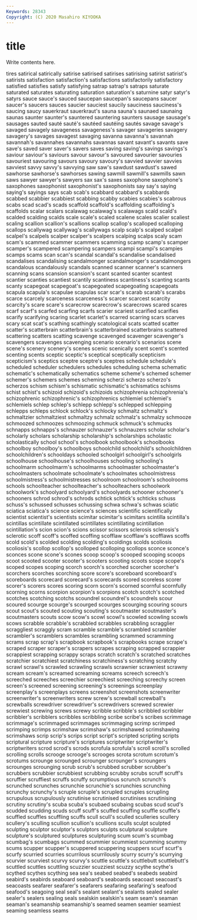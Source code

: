 ```yaml
---
Keywords: 28343
Copyright: (C) 2020 Masahiro KIYOOKA
---
```


# title

Write contents here.

tires satirical satirically satirise satirised satirises satirising satirist satirist's satirists
satisfaction satisfaction's satisfactions satisfactorily satisfactory satisfied satisfies satisfy satisfying satrap
satrap's satraps saturate saturated saturates saturating saturation saturation's saturnine satyr
satyr's satyrs sauce sauce's sauced saucepan saucepan's saucepans saucer saucer's
saucers sauces saucier sauciest saucily sauciness sauciness's saucing saucy sauerkraut
sauerkraut's sauna sauna's saunaed saunaing saunas saunter saunter's sauntered sauntering
saunters sausage sausage's sausages sauted sauté sauté's sautéed sautéing sautés
savage savage's savaged savagely savageness savageness's savager savageries savagery savagery's
savages savagest savaging savanna savanna's savannah savannah's savannahes savannahs savannas
savant savant's savants save save's saved saver saver's savers saves
saving saving's savings savings's saviour saviour's saviours savour savour's savoured
savourier savouries savouriest savouring savours savoury savoury's savvied savvier savvies
savviest savvy savvy's savvying saw saw's sawdust sawdust's sawed sawhorse
sawhorse's sawhorses sawing sawmill sawmill's sawmills sawn saws sawyer sawyer's
sawyers sax sax's saxes saxophone saxophone's saxophones saxophonist saxophonist's saxophonists
say say's saying saying's sayings says scab scab's scabbard scabbard's
scabbards scabbed scabbier scabbiest scabbing scabby scabies scabies's scabrous scabs
scad scad's scads scaffold scaffold's scaffolding scaffolding's scaffolds scalar scalars
scalawag scalawag's scalawags scald scald's scalded scalding scalds scale scale's
scaled scalene scales scalier scaliest scaling scallion scallion's scallions scallop
scallop's scalloped scalloping scallops scallywag scallywag's scallywags scalp scalp's scalped
scalpel scalpel's scalpels scalper scalper's scalpers scalping scalps scaly scam
scam's scammed scammer scammers scamming scamp scamp's scamper scamper's scampered
scampering scampers scampi scampi's scampies scamps scams scan scan's scandal
scandal's scandalise scandalised scandalises scandalising scandalmonger scandalmonger's scandalmongers scandalous scandalously
scandals scanned scanner scanner's scanners scanning scans scansion scansion's scant
scanted scanter scantest scantier scanties scantiest scantily scantiness scantiness's scanting
scants scanty scapegoat scapegoat's scapegoated scapegoating scapegoats scapula scapula's scapulae
scapulas scar scar's scarab scarab's scarabs scarce scarcely scarceness scarceness's
scarcer scarcest scarcity scarcity's scare scare's scarecrow scarecrow's scarecrows scared
scares scarf scarf's scarfed scarfing scarfs scarier scariest scarified scarifies
scarify scarifying scaring scarlet scarlet's scarred scarring scars scarves scary
scat scat's scathing scathingly scatological scats scatted scatter scatter's scatterbrain
scatterbrain's scatterbrained scatterbrains scattered scattering scatters scatting scavenge scavenged scavenger
scavenger's scavengers scavenges scavenging scenario scenario's scenarios scene scene's scenery
scenery's scenes scenic scenically scent scent's scented scenting scents sceptic
sceptic's sceptical sceptically scepticism scepticism's sceptics sceptre sceptre's sceptres schedule
schedule's scheduled scheduler schedulers schedules scheduling schema schematic schematic's schematically
schematics scheme scheme's schemed schemer schemer's schemers schemes scheming scherzi
scherzo scherzo's scherzos schism schism's schismatic schismatic's schismatics schisms schist
schist's schizoid schizoid's schizoids schizophrenia schizophrenia's schizophrenic schizophrenic's schizophrenics schlemiel
schlemiel's schlemiels schlep schlep's schlepp schlepp's schlepped schlepping schlepps schleps
schlock schlock's schlocky schmaltz schmaltz's schmaltzier schmaltziest schmaltzy schmalz schmalz's
schmalzy schmooze schmoozed schmoozes schmoozing schmuck schmuck's schmucks schnapps schnapps's
schnauzer schnauzer's schnauzers scholar scholar's scholarly scholars scholarship scholarship's scholarships
scholastic scholastically school school's schoolbook schoolbook's schoolbooks schoolboy schoolboy's schoolboys
schoolchild schoolchild's schoolchildren schoolchildren's schooldays schooled schoolgirl schoolgirl's schoolgirls schoolhouse
schoolhouse's schoolhouses schooling schooling's schoolmarm schoolmarm's schoolmarms schoolmaster schoolmaster's schoolmasters
schoolmate schoolmate's schoolmates schoolmistress schoolmistress's schoolmistresses schoolroom schoolroom's schoolrooms schools
schoolteacher schoolteacher's schoolteachers schoolwork schoolwork's schoolyard schoolyard's schoolyards schooner schooner's
schooners schrod schrod's schrods schtick schtick's schticks schuss schuss's schussed
schusses schussing schwa schwa's schwas sciatic sciatica sciatica's science science's
sciences scientific scientifically scientist scientist's scientists scimitar scimitar's scimitars scintilla
scintilla's scintillas scintillate scintillated scintillates scintillating scintillation scintillation's scion scion's
scions scissor scissors sclerosis sclerosis's sclerotic scoff scoff's scoffed scoffing
scofflaw scofflaw's scofflaws scoffs scold scold's scolded scolding scolding's scoldings
scolds scoliosis scoliosis's scollop scollop's scolloped scolloping scollops sconce sconce's
sconces scone scone's scones scoop scoop's scooped scooping scoops scoot
scooted scooter scooter's scooters scooting scoots scope scope's scoped scopes
scoping scorch scorch's scorched scorcher scorcher's scorchers scorches scorching score
score's scoreboard scoreboard's scoreboards scorecard scorecard's scorecards scored scoreless scorer
scorer's scorers scores scoring scorn scorn's scorned scornful scornfully scorning
scorns scorpion scorpion's scorpions scotch scotch's scotched scotches scotching scotchs
scoundrel scoundrel's scoundrels scour scoured scourge scourge's scourged scourges scourging
scouring scours scout scout's scouted scouting scouting's scoutmaster scoutmaster's scoutmasters
scouts scow scow's scowl scowl's scowled scowling scowls scows scrabble
scrabble's scrabbled scrabbles scrabbling scragglier scraggliest scraggly scram scramble scramble's
scrambled scrambler scrambler's scramblers scrambles scrambling scrammed scramming scrams scrap
scrap's scrapbook scrapbook's scrapbooks scrape scrape's scraped scraper scraper's scrapers
scrapes scraping scrapped scrappier scrappiest scrapping scrappy scraps scratch scratch's
scratched scratches scratchier scratchiest scratchiness scratchiness's scratching scratchy scrawl scrawl's
scrawled scrawling scrawls scrawnier scrawniest scrawny scream scream's screamed screaming
screams screech screech's screeched screeches screechier screechiest screeching screechy screen
screen's screened screening screening's screenings screenplay screenplay's screenplays screens screenshot
screenshots screenwriter screenwriter's screenwriters screw screw's screwball screwball's screwballs screwdriver
screwdriver's screwdrivers screwed screwier screwiest screwing screws screwy scribble scribble's
scribbled scribbler scribbler's scribblers scribbles scribbling scribe scribe's scribes scrimmage
scrimmage's scrimmaged scrimmages scrimmaging scrimp scrimped scrimping scrimps scrimshaw scrimshaw's
scrimshawed scrimshawing scrimshaws scrip scrip's scrips script script's scripted scripting
scripts scriptural scripture scripture's scriptures scriptwriter scriptwriter's scriptwriters scrod scrod's
scrods scrofula scrofula's scroll scroll's scrolled scrolling scrolls scrooge scrooge's
scrooges scrota scrotum scrotum's scrotums scrounge scrounged scrounger scrounger's scroungers
scrounges scrounging scrub scrub's scrubbed scrubber scrubber's scrubbers scrubbier scrubbiest
scrubbing scrubby scrubs scruff scruff's scruffier scruffiest scruffs scruffy scrumptious
scrunch scrunch's scrunched scrunches scrunchie scrunchie's scrunchies scrunching scrunchy scrunchy's
scruple scruple's scrupled scruples scrupling scrupulous scrupulously scrutinise scrutinised scrutinises
scrutinising scrutiny scrutiny's scuba scuba's scubaed scubaing scubas scud scud's
scudded scudding scuds scuff scuff's scuffed scuffing scuffle scuffle's scuffled
scuffles scuffling scuffs scull scull's sculled sculleries scullery scullery's sculling
scullion scullion's scullions sculls sculpt sculpted sculpting sculptor sculptor's sculptors
sculpts sculptural sculpture sculpture's sculptured sculptures sculpturing scum scum's scumbag
scumbag's scumbags scummed scummier scummiest scumming scummy scums scupper scupper's
scuppered scuppering scuppers scurf scurf's scurfy scurried scurries scurrilous scurrilously
scurry scurry's scurrying scurvier scurviest scurvy scurvy's scuttle scuttle's scuttlebutt
scuttlebutt's scuttled scuttles scuttling scuzzier scuzziest scuzzy scythe scythe's scythed
scythes scything sea sea's seabed seabed's seabeds seabird seabird's seabirds
seaboard seaboard's seaboards seacoast seacoast's seacoasts seafarer seafarer's seafarers seafaring
seafaring's seafood seafood's seagoing seal seal's sealant sealant's sealants sealed
sealer sealer's sealers sealing seals sealskin sealskin's seam seam's seaman
seaman's seamanship seamanship's seamed seamen seamier seamiest seaming seamless seams
